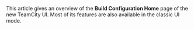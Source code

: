 [//]: # (title: Build Configuration Home Page)
[//]: # (auxiliary-id: Build Configuration Home Page)

This article gives an overview of the __Build Configuration Home__ page of the new TeamCity UI. Most of its features are also available in the classic UI mode.